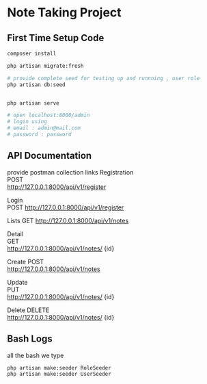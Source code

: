 # Note Taking Project



## First Time Setup Code

```bash
composer install

php artisan migrate:fresh

# provide complete seed for testing up and runnning , user role
php artisan db:seed


php artisan serve

# open localhost:8000/admin 
# login using 
# email : admin@mail.com
# password : password

```


## API Documentation

provide postman collection links
Registration	
POST	    
http://127.0.0.1:8000/api/v1/register

Login	        
POST
http://127.0.0.1:8000/api/v1/register

Lists
GET	
http://127.0.0.1:8000/api/v1/notes

Detail	
GET	       
http://127.0.0.1:8000/api/v1/notes/ {id}

Create
POST	    
http://127.0.0.1:8000/api/v1/notes

Update	
PUT	        
http://127.0.0.1:8000/api/v1/notes/ {id}

Delete
DELETE	    
http://127.0.0.1:8000/api/v1/notes/ {id}


## Bash Logs

all the bash we type

```bash
php artisan make:seeder RoleSeeder
php artisan make:seeder UserSeeder
```


